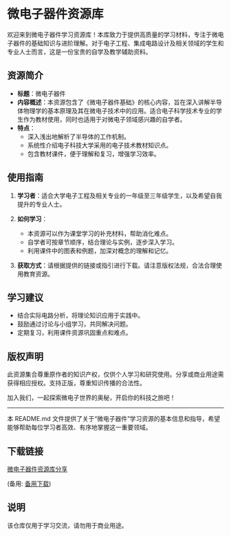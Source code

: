 # 微电子器件资源库

欢迎来到微电子器件学习资源库！本库致力于提供高质量的学习材料，专注于微电子器件的基础知识与进阶理解。对于电子工程、集成电路设计及相关领域的学生和专业人士而言，这是一份宝贵的自学及教学辅助资料。

## 资源简介

- **标题**：微电子器件
- **内容概述**：本资源包含了《微电子器件基础》的核心内容，旨在深入讲解半导体物理学的基本原理及其在微电子技术中的应用。适合电子科学技术专业的学生作为教材使用，同时也适用于对微电子领域感兴趣的自学者。
- **特点**：
  - 深入浅出地解析了半导体的工作机制。
  - 系统性介绍电子科技大学采用的电子技术教材知识点。
  - 包含教材课件，便于理解和复习，增强学习效率。
  
## 使用指南

1. **学习者**：适合大学电子工程及相关专业的一年级至三年级学生，以及希望自我提升的专业人士。
2. **如何学习**：
   - 本资源可以作为课堂学习的补充材料，帮助消化难点。
   - 自学者可按章节顺序，结合理论与实例，逐步深入学习。
   - 利用课件中的图表和例题，加深对概念的理解和记忆。
   
3. **获取方式**：请根据提供的链接或指引进行下载。请注意版权法规，合法合理使用教育资源。

## 学习建议

- 结合实际电路分析，将理论知识应用于实践中。
- 鼓励通过讨论与小组学习，共同解决问题。
- 定期复习，利用课件资源巩固重点和难点。

## 版权声明

此资源集合尊重原作者的知识产权，仅供个人学习和研究使用。分享或商业用途需获得相应授权。支持正版，尊重知识传播的合法性。

加入我们，一起探索微电子世界的奥秘，开启你的科技之旅吧！

---

本 README.md 文件提供了关于“微电子器件”学习资源的基本信息和指导，希望能够帮助每位学习者高效、有序地掌握这一重要领域。

## 下载链接
[微电子器件资源库分享](https://pan.quark.cn/s/abb88e38314b) 

(备用: [备用下载](https://pan.baidu.com/s/1qU-NLhzYUTA543ePdJCGPg?pwd=1234))

## 说明

该仓库仅用于学习交流，请勿用于商业用途。
